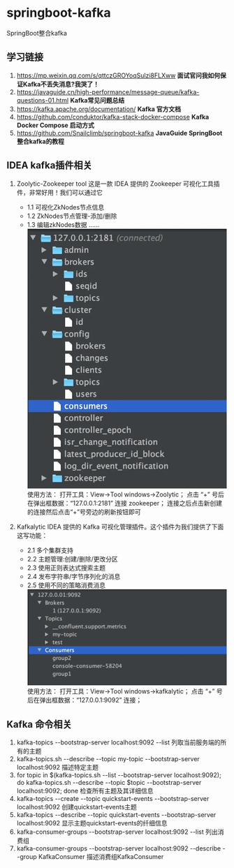# springboot-kafka
SpringBoot整合kafka


## 学习链接
1. https://mp.weixin.qq.com/s/qttczGROYoqSulzi8FLXww **面试官问我如何保证Kafka不丢失消息?我哭了！**
2. https://javaguide.cn/high-performance/message-queue/kafka-questions-01.html **Kafka常见问题总结**
3. https://kafka.apache.org/documentation/ **Kafka 官方文档**
4. https://github.com/conduktor/kafka-stack-docker-compose **Kafka Docker Compose 启动方式**
5. https://github.com/Snailclimb/springboot-kafka **JavaGuide SpringBoot 整合kafka的教程**


## IDEA kafka插件相关
1. Zoolytic-Zookeeper tool
   这是一款 IDEA 提供的 Zookeeper 可视化工具插件，非常好用！我们可以通过它
   - 1.1 可视化ZkNodes节点信息
   - 1.2 ZkNodes节点管理-添加/删除
   - 1.3 编辑zkNodes数据
   ......
   ![img_1.png](img_1.png)
   使用方法：
   打开工具：View->Tool windows->Zoolytic；
   点击 “+” 号后在弹出框数据：“127.0.0.1:2181” 连接 zookeeper；
   连接之后点击新创建的连接然后点击“+”号旁边的刷新按钮即可

2. Kafkalytic
   IDEA 提供的 Kafka 可视化管理插件。这个插件为我们提供了下面这写功能：
   - 2.1 多个集群支持
   - 2.2 主题管理:创建/删除/更改分区
   - 2.3 使用正则表达式搜索主题
   - 2.4 发布字符串/字节序列化的消息
   - 2.5 使用不同的策略消费消息
   ![img_2.png](img_2.png)
   使用方法：
   打开工具：View->Tool windows->kafkalytic； 
   点击 “+” 号后在弹出框数据：“127.0.0.1:9092” 连接；

## Kafka 命令相关
1. kafka-topics   --bootstrap-server localhost:9092 --list  列取当前服务端的所有的主题
2. kafka-topics.sh --describe --topic my-topic --bootstrap-server localhost:9092 描述特定主题
3. for topic in $(kafka-topics.sh --list --bootstrap-server localhost:9092); do kafka-topics.sh --describe --topic $topic --bootstrap-server localhost:9092; done 检查所有主题及其详细信息
4. kafka-topics --create --topic quickstart-events --bootstrap-server localhost:9092 创建quickstart-events主题
5. kafka-topics --describe --topic quickstart-events --bootstrap-server localhost:9092 显示主题quickstart-events的纤细信息
6. kafka-consumer-groups --bootstrap-server localhost:9092  --list  列出消费组
7. kafka-consumer-groups --bootstrap-server localhost:9092 --describe --group KafkaConsumer 描述消费组KafkaConsumer



   